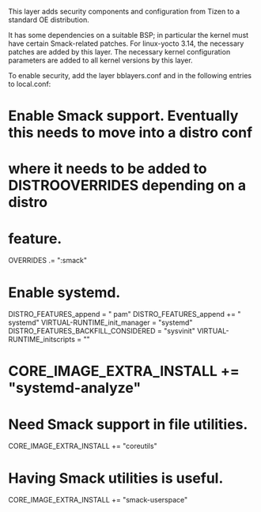 This layer adds security components and configuration from Tizen to a
standard OE distribution.

It has some dependencies on a suitable BSP; in particular the kernel
must have certain Smack-related patches. For linux-yocto 3.14, the
necessary patches are added by this layer. The necessary kernel
configuration parameters are added to all kernel versions by this
layer.

To enable security, add the layer bblayers.conf and in the following entries
to local.conf:

# Enable Smack support. Eventually this needs to move into a distro conf
# where it needs to be added to DISTROOVERRIDES depending on a distro
# feature.
OVERRIDES .= ":smack"

# Enable systemd.
DISTRO_FEATURES_append = " pam"
DISTRO_FEATURES_append += " systemd"
VIRTUAL-RUNTIME_init_manager = "systemd"
DISTRO_FEATURES_BACKFILL_CONSIDERED = "sysvinit"
VIRTUAL-RUNTIME_initscripts = ""
# CORE_IMAGE_EXTRA_INSTALL += "systemd-analyze"

# Need Smack support in file utilities.
CORE_IMAGE_EXTRA_INSTALL += "coreutils"

# Having Smack utilities is useful.
CORE_IMAGE_EXTRA_INSTALL += "smack-userspace"
